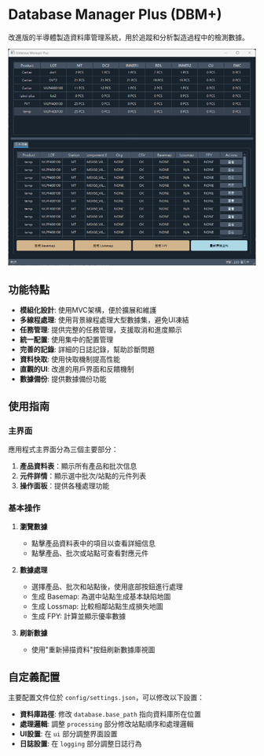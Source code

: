 # Database Manager Plus (DBM+)

改進版的半導體製造資料庫管理系統，用於追蹤和分析製造過程中的檢測數據。

![預覽](https://github.com/fnk59456/Database-manager/blob/main/asset/preview.png)

## 功能特點

- **模組化設計**: 使用MVC架構，便於擴展和維護
- **多線程處理**: 使用背景線程處理大型數據集，避免UI凍結
- **任務管理**: 提供完整的任務管理，支援取消和進度顯示
- **統一配置**: 使用集中的配置管理
- **完善的記錄**: 詳細的日誌記錄，幫助診斷問題
- **資料快取**: 使用快取機制提高性能
- **直觀的UI**: 改進的用戶界面和反饋機制
- **數據備份**: 提供數據備份功能

## 使用指南

### 主界面

應用程式主界面分為三個主要部分：

1. **產品資料表**：顯示所有產品和批次信息
2. **元件詳情**：顯示選中批次/站點的元件列表
3. **操作面板**：提供各種處理功能

### 基本操作

1. **瀏覽數據**
   - 點擊產品資料表中的項目以查看詳細信息
   - 點擊產品、批次或站點可查看對應元件

2. **數據處理**
   - 選擇產品、批次和站點後，使用底部按鈕進行處理
   - 生成 Basemap: 為選中站點生成基本缺陷地圖
   - 生成 Lossmap: 比較相鄰站點生成損失地圖
   - 生成 FPY: 計算並顯示優率數據

3. **刷新數據**
   - 使用"重新掃描資料"按鈕刷新數據庫視圖

## 自定義配置

主要配置文件位於 `config/settings.json`，可以修改以下設置：

- **資料庫路徑**: 修改 `database.base_path` 指向資料庫所在位置
- **處理邏輯**: 調整 `processing` 部分修改站點順序和處理邏輯
- **UI設置**: 在 `ui` 部分調整界面設置
- **日誌設置**: 在 `logging` 部分調整日誌行為

